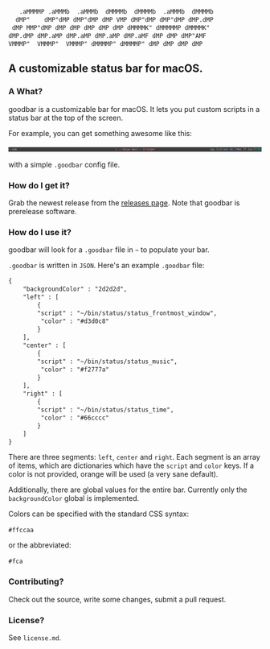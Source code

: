        .aMMMMP .aMMMb  .aMMMb  dMMMMb  dMMMMb  .aMMMb  dMMMMb 
      dMP"    dMP"dMP dMP"dMP dMP VMP dMP"dMP dMP"dMP dMP.dMP 
     dMP MMP"dMP dMP dMP dMP dMP dMP dMMMMK" dMMMMMP dMMMMK"  
    dMP.dMP dMP.aMP dMP.aMP dMP.aMP dMP.aMF dMP dMP dMP"AMF   
    VMMMP"  VMMMP"  VMMMP" dMMMMP" dMMMMP" dMP dMP dMP dMP    
                                                              

## A customizable status bar for macOS.

### A What?

goodbar is a customizable bar for macOS. It lets you put custom scripts in a status bar at the top of the screen.

For example, you can get something awesome like this:

![goodbar screenshot](screenshot.png)

with a simple `.goodbar` config file.

### How do I get it?

Grab the newest release from the [releases page](https://github.com/peterhajas/goodbar/releases). Note that goodbar is prerelease software.

### How do I use it?

goodbar will look for a `.goodbar` file in `~` to populate your bar.

`.goodbar` is written in `JSON`. Here's an example `.goodbar` file:

    {
        "backgroundColor" : "2d2d2d",
        "left" : [
            {
            "script" : "~/bin/status/status_frontmost_window",
             "color" : "#d3d0c8"
            }
        ],
        "center" : [
            {
            "script" : "~/bin/status/status_music",
             "color" : "#f2777a"
            }
        ],
        "right" : [
            {
            "script" : "~/bin/status/status_time",
             "color" : "#66cccc"
            }
        ]
    }

There are three segments: `left`, `center` and `right`. Each segment is an array of items, which are dictionaries which have the `script` and `color` keys. If a color is not provided, orange will be used (a very sane default).

Additionally, there are global values for the entire bar. Currently only the `backgroundColor` global is implemented.

Colors can be specified with the standard CSS syntax:

`#ffccaa`

or the abbreviated:

`#fca`

### Contributing?

Check out the source, write some changes, submit a pull request.

### License?

See `license.md`.
